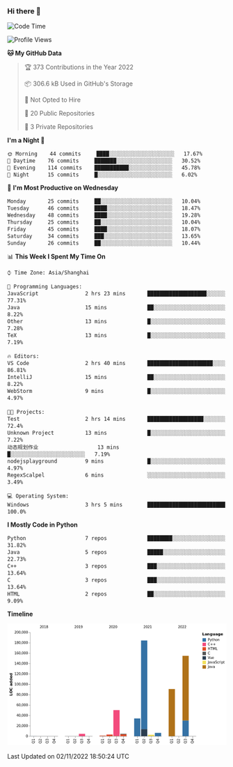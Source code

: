 ### Hi there 👋

<!--START_SECTION:waka-->
![Code Time](http://img.shields.io/badge/Code%20Time-582%20hrs%2020%20mins-blue)

![Profile Views](http://img.shields.io/badge/Profile%20Views-0-blue)

**🐱 My GitHub Data** 

> 🏆 373 Contributions in the Year 2022
 > 
> 📦 306.6 kB Used in GitHub's Storage 
 > 
> 🚫 Not Opted to Hire
 > 
> 📜 20 Public Repositories 
 > 
> 🔑 3 Private Repositories  
 > 
**I'm a Night 🦉** 

```text
🌞 Morning    44 commits     ████░░░░░░░░░░░░░░░░░░░░░   17.67% 
🌆 Daytime    76 commits     ███████░░░░░░░░░░░░░░░░░░   30.52% 
🌃 Evening    114 commits    ███████████░░░░░░░░░░░░░░   45.78% 
🌙 Night      15 commits     █░░░░░░░░░░░░░░░░░░░░░░░░   6.02%

```
📅 **I'm Most Productive on Wednesday** 

```text
Monday       25 commits     ██░░░░░░░░░░░░░░░░░░░░░░░   10.04% 
Tuesday      46 commits     ████░░░░░░░░░░░░░░░░░░░░░   18.47% 
Wednesday    48 commits     ████░░░░░░░░░░░░░░░░░░░░░   19.28% 
Thursday     25 commits     ██░░░░░░░░░░░░░░░░░░░░░░░   10.04% 
Friday       45 commits     ████░░░░░░░░░░░░░░░░░░░░░   18.07% 
Saturday     34 commits     ███░░░░░░░░░░░░░░░░░░░░░░   13.65% 
Sunday       26 commits     ██░░░░░░░░░░░░░░░░░░░░░░░   10.44%

```


📊 **This Week I Spent My Time On** 

```text
⌚︎ Time Zone: Asia/Shanghai

💬 Programming Languages: 
JavaScript               2 hrs 23 mins       ███████████████████░░░░░░   77.31% 
Java                     15 mins             ██░░░░░░░░░░░░░░░░░░░░░░░   8.22% 
Other                    13 mins             █░░░░░░░░░░░░░░░░░░░░░░░░   7.28% 
TeX                      13 mins             █░░░░░░░░░░░░░░░░░░░░░░░░   7.19%

🔥 Editors: 
VS Code                  2 hrs 40 mins       █████████████████████░░░░   86.81% 
IntelliJ                 15 mins             ██░░░░░░░░░░░░░░░░░░░░░░░   8.22% 
WebStorm                 9 mins              █░░░░░░░░░░░░░░░░░░░░░░░░   4.97%

🐱‍💻 Projects: 
Test                     2 hrs 14 mins       ██████████████████░░░░░░░   72.4% 
Unknown Project          13 mins             █░░░░░░░░░░░░░░░░░░░░░░░░   7.22% 
动态规划作业                   13 mins             █░░░░░░░░░░░░░░░░░░░░░░░░   7.19% 
nodejsplayground         9 mins              █░░░░░░░░░░░░░░░░░░░░░░░░   4.97% 
RegexScalpel             6 mins              ░░░░░░░░░░░░░░░░░░░░░░░░░   3.49%

💻 Operating System: 
Windows                  3 hrs 5 mins        █████████████████████████   100.0%

```

**I Mostly Code in Python** 

```text
Python                   7 repos             ████████░░░░░░░░░░░░░░░░░   31.82% 
Java                     5 repos             █████░░░░░░░░░░░░░░░░░░░░   22.73% 
C++                      3 repos             ███░░░░░░░░░░░░░░░░░░░░░░   13.64% 
C                        3 repos             ███░░░░░░░░░░░░░░░░░░░░░░   13.64% 
HTML                     2 repos             ██░░░░░░░░░░░░░░░░░░░░░░░   9.09%

```


**Timeline**

![Chart not found](https://raw.githubusercontent.com/SuperMaxine/SuperMaxine/main/charts/bar_graph.png) 


 Last Updated on 02/11/2022 18:50:24 UTC
<!--END_SECTION:waka-->

<!--
**SuperMaxine/SuperMaxine** is a ✨ _special_ ✨ repository because its `README.md` (this file) appears on your GitHub profile.

Here are some ideas to get you started:

- 🔭 I’m currently working on ...
- 🌱 I’m currently learning ...
- 👯 I’m looking to collaborate on ...
- 🤔 I’m looking for help with ...
- 💬 Ask me about ...
- 📫 How to reach me: ...
- 😄 Pronouns: ...
- ⚡ Fun fact: ...
-->

